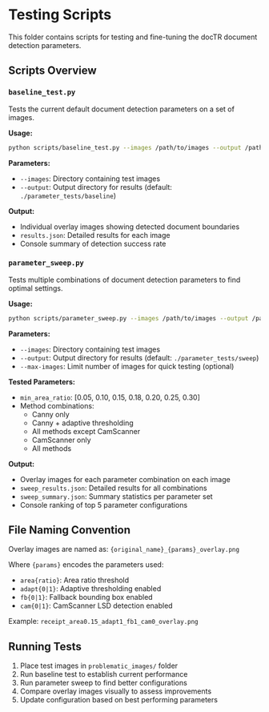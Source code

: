 # Testing Scripts

This folder contains scripts for testing and fine-tuning the docTR document detection parameters.

## Scripts Overview

### `baseline_test.py`
Tests the current default document detection parameters on a set of images.

**Usage:**
```bash
python scripts/baseline_test.py --images /path/to/images --output /path/to/output
```

**Parameters:**
- `--images`: Directory containing test images
- `--output`: Output directory for results (default: `./parameter_tests/baseline`)

**Output:**
- Individual overlay images showing detected document boundaries
- `results.json`: Detailed results for each image
- Console summary of detection success rate

### `parameter_sweep.py`
Tests multiple combinations of document detection parameters to find optimal settings.

**Usage:**
```bash
python scripts/parameter_sweep.py --images /path/to/images --output /path/to/output --max-images 10
```

**Parameters:**
- `--images`: Directory containing test images
- `--output`: Output directory for results (default: `./parameter_tests/sweep`)
- `--max-images`: Limit number of images for quick testing (optional)

**Tested Parameters:**
- `min_area_ratio`: [0.05, 0.10, 0.15, 0.18, 0.20, 0.25, 0.30]
- Method combinations:
  - Canny only
  - Canny + adaptive thresholding
  - All methods except CamScanner
  - CamScanner only
  - All methods

**Output:**
- Overlay images for each parameter combination on each image
- `sweep_results.json`: Detailed results for all combinations
- `sweep_summary.json`: Summary statistics per parameter set
- Console ranking of top 5 parameter configurations

## File Naming Convention

Overlay images are named as: `{original_name}_{params}_overlay.png`

Where `{params}` encodes the parameters used:
- `area{ratio}`: Area ratio threshold
- `adapt{0|1}`: Adaptive thresholding enabled
- `fb{0|1}`: Fallback bounding box enabled
- `cam{0|1}`: CamScanner LSD detection enabled

Example: `receipt_area0.15_adapt1_fb1_cam0_overlay.png`

## Running Tests

1. Place test images in `problematic_images/` folder
2. Run baseline test to establish current performance
3. Run parameter sweep to find better configurations
4. Compare overlay images visually to assess improvements
5. Update configuration based on best performing parameters
